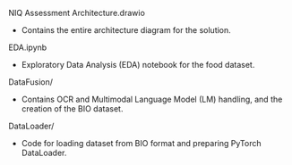 NIQ Assessment
Architecture.drawio
- Contains the entire architecture diagram for the solution.

EDA.ipynb
- Exploratory Data Analysis (EDA) notebook for the food dataset.

DataFusion/
- Contains OCR and Multimodal Language Model (LM) handling, and the creation of the BIO dataset.

DataLoader/
- Code for loading dataset from BIO format and preparing PyTorch DataLoader.
